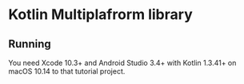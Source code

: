 # Kotlin Multiplafrorm library

## Running

You need Xcode 10.3+ and Android Studio 3.4+ with Kotlin 1.3.41+ on macOS 10.14 to that tutorial project.


